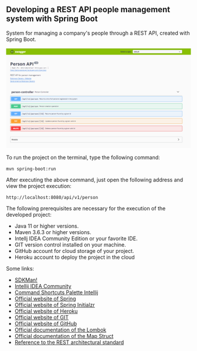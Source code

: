 <h2>Developing a REST API people management system with Spring Boot</h2>

System for managing a company's people through a REST API, created with Spring Boot.

![](api.png)

To run the project on the terminal, type the following command: 

```shell script
mvn spring-boot:run 
```

After executing the above command, just open the following address and view the project execution:

```
http://localhost:8080/api/v1/person
```


The following prerequisites are necessary for the execution of the developed project:

* Java 11 or higher versions.
* Maven 3.6.3 or higher versions.
* Intellj IDEA Community Edition or your favorite IDE.
* GIT version control installed on your machine.
* GitHub account for cloud storage of your project.
* Heroku account to deploy the project in the cloud 

Some links:

* [SDKMan!](https://sdkman.io/)
* [Intellij IDEA Community](https://www.jetbrains.com/idea/download)
* [Command Shortcuts Palette Intellij](https://resources.jetbrains.com/storage/products/intellij-idea/docs/IntelliJIDEA_ReferenceCard.pdf)
* [Official website of Spring](https://spring.io/)
* [Official website of Spring Initialzr](https://start.spring.io/)
* [Official website of Heroku](https://www.heroku.com/)
* [Official website of GIT](https://git-scm.com/)
* [Official website of GitHub](http://github.com/)
* [Official documentation of the Lombok](https://projectlombok.org/)
* [Official documentation of the Map Struct](https://mapstruct.org/)
* [Reference to the REST architectural standard](https://restfulapi.net/)


